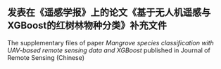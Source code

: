## 发表在《遥感学报》上的论文《基于无人机遥感与XGBoost的红树林物种分类》补充文件
The supplementary files of paper *Mangrove species classification with UAV-based remote sensing data and XGBoost* published in Journal of Remote Sensing (Chinese)
